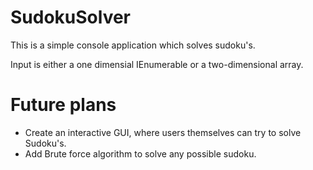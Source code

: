 # SudokuSolver
This is a simple console application which solves sudoku's. 

Input is either a one dimensial IEnumerable or a two-dimensional array.

# Future plans
- Create an interactive GUI, where users themselves can try to solve Sudoku's.
- Add Brute force algorithm to solve any possible sudoku.
